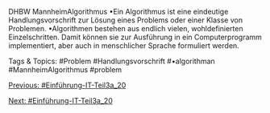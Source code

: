 DHBW MannheimAlgorithmus
•Ein Algorithmus ist eine eindeutige Handlungsvorschrift zur Lösung eines Problems oder einer Klasse von 
Problemen. 
•Algorithmen bestehen aus endlich vielen, wohldefinierten Einzelschritten. Damit können sie zur Ausführung in 
ein Computerprogramm implementiert, aber auch in menschlicher Sprache formuliert werden. 

   Tags & Topics:
   #Problem
   #Handlungsvorschrift
   #•algorithman
   #MannheimAlgorithmus
   #problem

[Previous: #Einführung-IT-Teil3a_20](Einführung-IT-Teil3a_20.md)

[Next: #Einführung-IT-Teil3a_20](Einführung-IT-Teil3a_20.md)